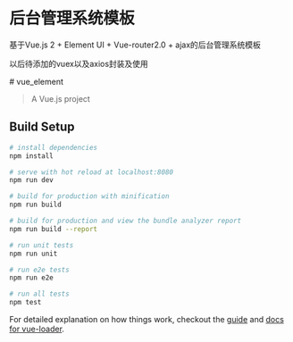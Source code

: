 

<h1>后台管理系统模板</h1>
<p>基于Vue.js 2 + Element UI + Vue-router2.0 + ajax的后台管理系统模板</p>
<p>以后待添加的vuex以及axios封装及使用</p>
# vue_element

> A Vue.js project

## Build Setup

``` bash
# install dependencies
npm install

# serve with hot reload at localhost:8080
npm run dev

# build for production with minification
npm run build

# build for production and view the bundle analyzer report
npm run build --report

# run unit tests
npm run unit

# run e2e tests
npm run e2e

# run all tests
npm test
```

For detailed explanation on how things work, checkout the [guide](http://vuejs-templates.github.io/webpack/) and [docs for vue-loader](http://vuejs.github.io/vue-loader).
